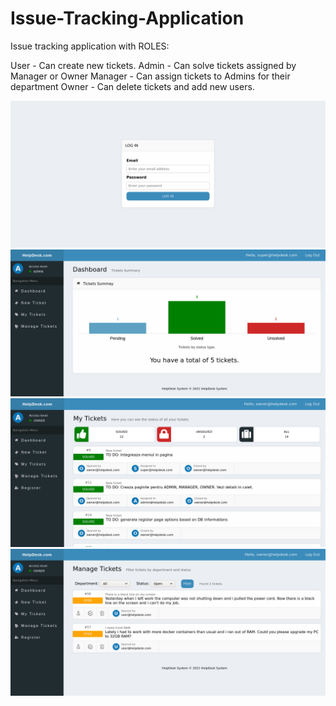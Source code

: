 # Issue-Tracking-Application

Issue tracking application with ROLES:

User - Can create new tickets.
Admin - Can solve tickets assigned by Manager or Owner
Manager - Can assign tickets to Admins for their department
Owner - Can delete tickets and add new users.

![Screenshot](./demo/demo-1.png)
![Screenshot](./demo/demo-4.png)
![Screenshot](./demo/demo-2.png)
![Screenshot](./demo/demo-3.png)
